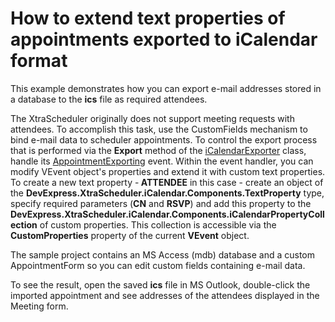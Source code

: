 # How to extend text properties of appointments exported to iCalendar format


<p>This example demonstrates how you can export e-mail addresses stored in a database to the <strong>ics</strong> file as required attendees. </p><p>The XtraScheduler originally does not support meeting requests with attendees. To accomplish this task, use the CustomFields mechanism to bind e-mail data to scheduler appointments. To control the export process that is performed via the <strong>Export</strong> method of the <a href="http://documentation.devexpress.com/#WindowsForms/clsDevExpressXtraScheduleriCalendariCalendarExportertopic"> iCalendarExporter</a> class, handle its <a href="http://documentation.devexpress.com/#CoreLibraries/DevExpressXtraSchedulerExchangeAppointmentExporter_AppointmentExportingtopic">AppointmentExporting</a> event. Within the event handler, you can modify VEvent object's properties and extend it with custom text properties. <br />
To create a new text property -<strong> ATTENDEE</strong> in this case - create an object of the <strong>DevExpress.XtraScheduler.iCalendar.Components.TextProperty</strong> type, specify required parameters (<strong>CN</strong> and <strong>RSVP</strong>) and add this property to the<strong> DevExpress.XtraScheduler.iCalendar.Components.iCalendarPropertyCollection</strong> of custom properties. This collection is accessible via the <strong>CustomProperties</strong> property of the current <strong>VEvent</strong> object.</p><p>The sample project contains an MS Access (mdb) database and a custom AppointmentForm so you can edit custom fields containing e-mail data. </p><p>To see the result, open the saved <strong>ics</strong> file in MS Outlook, double-click the imported appointment  and see addresses of the attendees displayed in the Meeting form.</p>

<br/>


